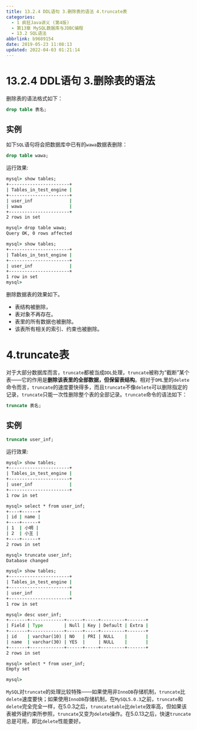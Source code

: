 ```yaml
---
title: 13.2.4 DDL语句 3.删除表的语法 4.truncate表 
categories: 
  - 1 疯狂Java讲义 (第4版)
  - 第13章 MySQL数据库与JDBC编程
  - 13.2 SQL语法
abbrlink: b9689154
date: 2019-05-23 11:08:13
updated: 2022-04-03 01:21:14
---
```

# 13.2.4 DDL语句 3.删除表的语法 #
删除表的语法格式如下：
```sql
drop table 表名;
```
## 实例 ##
如下`SQL`语句将会把数据库中已有的`wawa`数据表删除：
```sql
drop table wawa;
```
运行效果:
```cmd
mysql> show tables;
+-----------------------+
| Tables_in_test_engine |
+-----------------------+
| user_inf              |
| wawa                  |
+-----------------------+
2 rows in set

mysql> drop table wawa;
Query OK, 0 rows affected

mysql> show tables;
+-----------------------+
| Tables_in_test_engine |
+-----------------------+
| user_inf              |
+-----------------------+
1 row in set
mysql> 
```
删除数据表的效果如下。
- 表结构被删除，
- 表对象不再存在。
- 表里的所有数据也被删除。
- 该表所有相关的索引、约束也被删除。

# 4.truncate表 #
对于大部分数据库而言，`truncate`都被当成`DDL`处理，`truncate`被称为“截断”某个表——它的作用是**删除该表里的全部数据，但保留表结构**。相对于`DML`里的`delete`命令而言，`truncate`的速度要快得多，而且`truncate`不像`delete`可以删除指定的记录，`truncate`只能一次性删除整个表的全部记录。`truncate`命令的语法如下：
```sql
truncate 表名;
```
## 实例 ##
```sql
truncate user_inf;
```
运行效果:
```cmd
mysql> show tables;
+-----------------------+
| Tables_in_test_engine |
+-----------------------+
| user_inf              |
+-----------------------+
1 row in set

mysql> select * from user_inf;
+----+------+
| id | name |
+----+------+
| 1  | 小明 |
| 2  | 小王 |
+----+------+
2 rows in set

mysql> truncate user_inf;
Database changed

mysql> show tables;
+-----------------------+
| Tables_in_test_engine |
+-----------------------+
| user_inf              |
+-----------------------+
1 row in set

mysql> desc user_inf;
+-------+-------------+------+-----+---------+-------+
| Field | Type        | Null | Key | Default | Extra |
+-------+-------------+------+-----+---------+-------+
| id    | varchar(10) | NO   | PRI | NULL    |       |
| name  | varchar(30) | YES  |     | NULL    |       |
+-------+-------------+------+-----+---------+-------+
2 rows in set

mysql> select * from user_inf;
Empty set

mysql> 
```
`MySQL`对`truncate`的处理比较特殊——如果使用非`InnoDB`存储机制，`truncate`比`delete`速度要快；如果使用`InnoDB`存储机制，在`MySQL5.0.3`之前，`truncate`和`delete`完全完全一样，在5.0.3之后，`truncatetable`比`delete`效率高，但如果该表被外键约束所参照，`truncate`又变为`delete`操作。在5.0.13之后，快速`truncate`总是可用，即比`delete`性能要好。

